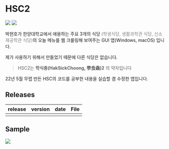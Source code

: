 # HSC2

<img src="https://img.shields.io/badge/python-3776AB?style=for-the-badge&logo=Python&logoColor=yellow"> <img src="https://img.shields.io/badge/Qt-41CD52?style=for-the-badge&logo=Qt&logoColor=white">

박현호가 한양대학교에서 애용하는 주요 3개의 식당 <span style="color:gray">(학생식당, 생활과학관 식당, 신소재공학관 식당)</span>의 오늘 메뉴를 웹 크롤링해 보여주는 GUI 앱(Windows, macOS) 입니다.

제가 사용하기 위해서 만들었기 때문에 다른 식당은 없습니다.

> HSC2는 **학식충(HakSickChoong, 學食蟲)2** 의 약자입니다

22년 5월 무렵 만든 HSC의 코드를 공부한 내용을 실습할 겸 수정한 앱입니다.

## Releases

| release | version | date | File |
| ------- | ------- | ---- | ---- |
|         |         |      |      |

## Sample

<img src="https://user-images.githubusercontent.com/106924371/185410603-08f8d081-56cb-487f-826c-ed53e64bae39.gif">
